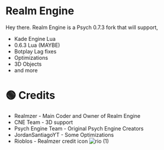 # Realm Engine

Hey there. Realm Engine is a Psych 0.7.3 fork that will support, 

- Kade Engine Lua
- 0.6.3 Lua (MAYBE)
- Botplay Lag fixes
- Optimizations
- 3D Objects
- and more

# 🟢 Credits
- Realmzer - Main Coder and Owner of Realm Engine
- CNE Team - 3D support
- Psych Engine Team - Original Psych Engine Creators
- JordanSantiagoYT - Some Optimizations
- Rioblos - Realmzer credit icon ![rio (1)](https://github.com/Realmzer/FNF-RealmEngine/assets/120264700/c8cbba20-ab65-45ce-80c3-3ce456383f61)


